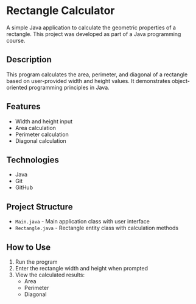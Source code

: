 # Rectangle Calculator

A simple Java application to calculate the geometric properties of a rectangle. This project was developed as part of a Java programming course.

## Description

This program calculates the area, perimeter, and diagonal of a rectangle based on user-provided width and height values. It demonstrates object-oriented programming principles in Java.

## Features

- Width and height input
- Area calculation
- Perimeter calculation  
- Diagonal calculation

## Technologies

- Java
- Git
- GitHub

## Project Structure

- `Main.java` - Main application class with user interface
- `Rectangle.java` - Rectangle entity class with calculation methods

## How to Use

1. Run the program
2. Enter the rectangle width and height when prompted
3. View the calculated results:
   - Area
   - Perimeter  
   - Diagonal
